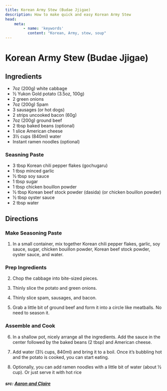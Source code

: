 ```yaml
---
title: Korean Army Stew (Budae Jjigae)
description: How to make quick and easy Korean Army Stew
head:
    meta:
        - name: 'keywords'
          content: "Korean, Army, stew, soup"
---
```


# Korean Army Stew (Budae Jjigae)
## Ingredients
- 7oz (200g) white cabbage
- &frac12; Yukon Gold potato (3.5oz, 100g)
- 2 green onions
- 7oz (200g) Spam
- 3 sausages (or hot dogs)
- 2 strips uncooked bacon (60g)
- 7oz (200g) ground beef
- 2 tbsp baked beans (optional)
- 1 slice American cheese
- 3&frac12; cups (840ml) water
- Instant ramen noodles (optional)

### Seasning Paste
- 3 tbsp Korean chili pepper flakes (gochugaru)
- 1 tbsp minced garlic
- &frac12; tbsp soy sauce
- 1 tbsp sugar
- 1 tbsp chicken bouillon powder
- &frac12; tbsp Korean beef stock powder (dasida) (or chicken bouillon powder)
- &frac12; tbsp oyster sauce
- 2 tbsp water

## Directions
### Make Seasoning Paste
1. In a small container, mix together Korean chili pepper flakes, garlic, soy sauce, sugar, chicken bouillon powder, Korean beef stock powder, oyster sauce, and water.

### Prep Ingredients
2. Chop the cabbage into bite-sized pieces.

3. Thinly slice the potato and green onions.

4. Thinly slice spam, sausages, and bacon.

5. Grab a little bit of ground beef and form it into a circle like meatballs. No need to season it.

### Assemble and Cook
6. In a shallow pot, nicely arrange all the ingredients. Add the sauce in the center followed by the baked beans (2 tbsp) and American cheese.

7. Add water (3&frac12; cups, 840ml) and bring it to a boil. Once it’s bubbling hot and the potato is cooked, you can start eating.

8. Optionally, you can add ramen noodles with a little bit of water (about &frac12; cup). Or just serve it with hot rice

##### src: [Aaron and Claire](https://aaronandclaire.com/7-minute-budae-jjigae-korean-army-base-stew-recipe/)

